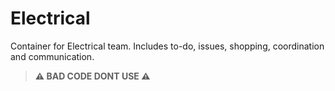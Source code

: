 # Electrical
Container for Electrical team.  Includes to-do, issues, shopping, coordination and communication.

> **⚠️ BAD CODE DONT USE ⚠️**
